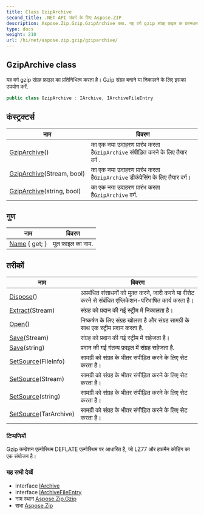 ```yaml
---
title: Class GzipArchive
second_title: .NET API संदर्भ के लिए Aspose.ZIP
description: Aspose.Zip.Gzip.GzipArchive कक्ष. यह वर्ग gzip संग्रह फ़इल क प्रतनधत्व करत है Gzip संग्रह बनने य नकलने के लए इसक उपयग करें.
type: docs
weight: 210
url: /hi/net/aspose.zip.gzip/gziparchive/
---
```

## GzipArchive class

यह वर्ग gzip संग्रह फ़ाइल का प्रतिनिधित्व करता है। Gzip संग्रह बनाने या निकालने के लिए इसका उपयोग करें.

```csharp
public class GzipArchive : IArchive, IArchiveFileEntry
```

## कंस्ट्रक्टर्स

| नाम | विवरण |
| --- | --- |
| [GzipArchive](gziparchive/#constructor)() | का एक नया उदाहरण प्रारंभ करता है`GzipArchive` संपीड़ित करने के लिए तैयार वर्ग . |
| [GzipArchive](gziparchive/#constructor_1)(Stream, bool) | का एक नया उदाहरण प्रारंभ करता है`GzipArchive` डीकंप्रेसिंग के लिए तैयार वर्ग। |
| [GzipArchive](gziparchive/#constructor_2)(string, bool) | का एक नया उदाहरण प्रारंभ करता है`GzipArchive` वर्ग. |

## गुण

| नाम | विवरण |
| --- | --- |
| [Name](../../aspose.zip.gzip/gziparchive/name/) { get; } | मूल फ़ाइल का नाम. |

## तरीकों

| नाम | विवरण |
| --- | --- |
| [Dispose](../../aspose.zip.gzip/gziparchive/dispose/)() | अप्रबंधित संसाधनों को मुक्त करने, जारी करने या रीसेट करने से संबंधित एप्लिकेशन-परिभाषित कार्य करता है। |
| [Extract](../../aspose.zip.gzip/gziparchive/extract/)(Stream) | संग्रह को प्रदान की गई स्ट्रीम में निकालता है। |
| [Open](../../aspose.zip.gzip/gziparchive/open/)() | निष्कर्षण के लिए संग्रह खोलता है और संग्रह सामग्री के साथ एक स्ट्रीम प्रदान करता है. |
| [Save](../../aspose.zip.gzip/gziparchive/save/#save)(Stream) | संग्रह को प्रदान की गई स्ट्रीम में सहेजता है। |
| [Save](../../aspose.zip.gzip/gziparchive/save/#save_1)(string) | प्रदान की गई गंतव्य फ़ाइल में संग्रह सहेजता है. |
| [SetSource](../../aspose.zip.gzip/gziparchive/setsource/#setsource_1)(FileInfo) | सामग्री को संग्रह के भीतर संपीड़ित करने के लिए सेट करता है। |
| [SetSource](../../aspose.zip.gzip/gziparchive/setsource/#setsource_2)(Stream) | सामग्री को संग्रह के भीतर संपीड़ित करने के लिए सेट करता है। |
| [SetSource](../../aspose.zip.gzip/gziparchive/setsource/#setsource_3)(string) | सामग्री को संग्रह के भीतर संपीड़ित करने के लिए सेट करता है। |
| [SetSource](../../aspose.zip.gzip/gziparchive/setsource/#setsource)(TarArchive) | सामग्री को संग्रह के भीतर संपीड़ित करने के लिए सेट करता है। |

### टिप्पणियों

Gzip कम्प्रेशन एल्गोरिथम DEFLATE एल्गोरिथम पर आधारित है, जो LZ77 और हफमैन कोडिंग का एक संयोजन है।

### यह सभी देखें

* interface [IArchive](../../aspose.zip/iarchive/)
* interface [IArchiveFileEntry](../../aspose.zip/iarchivefileentry/)
* नाम स्थान [Aspose.Zip.Gzip](../../aspose.zip.gzip/)
* सभा [Aspose.Zip](../../)


